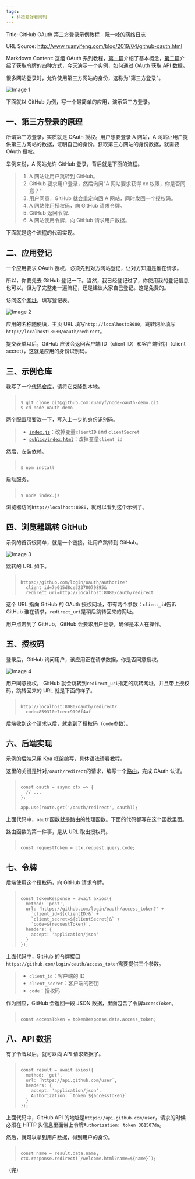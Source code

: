 ```yaml
---
tags:
  - 科技爱好者周刊
---
```

Title: GitHub OAuth 第三方登录示例教程 - 阮一峰的网络日志

URL Source: http://www.ruanyifeng.com/blog/2019/04/github-oauth.html

Markdown Content:
这组 OAuth 系列教程，[第一篇](https://www.ruanyifeng.com/blog/2019/04/oauth_design.html)介绍了基本概念，[第二篇](https://www.ruanyifeng.com/blog/2019/04/oauth-grant-types.html)介绍了获取令牌的四种方式，今天演示一个实例，如何通过 OAuth 获取 API 数据。

很多网站登录时，允许使用第三方网站的身份，这称为"第三方登录"。

![Image 1](https://cdn.beekka.com/blogimg/asset/201904/bg2019042101.jpg)

下面就以 GitHub 为例，写一个最简单的应用，演示第三方登录。

一、第三方登录的原理
----------

所谓第三方登录，实质就是 OAuth 授权。用户想要登录 A 网站，A 网站让用户提供第三方网站的数据，证明自己的身份。获取第三方网站的身份数据，就需要 OAuth 授权。

举例来说，A 网站允许 GitHub 登录，背后就是下面的流程。

> 1.  A 网站让用户跳转到 GitHub。
> 2.  GitHub 要求用户登录，然后询问"A 网站要求获得 xx 权限，你是否同意？"
> 3.  用户同意，GitHub 就会重定向回 A 网站，同时发回一个授权码。
> 4.  A 网站使用授权码，向 GitHub 请求令牌。
> 5.  GitHub 返回令牌.
> 6.  A 网站使用令牌，向 GitHub 请求用户数据。

下面就是这个流程的代码实现。

二、应用登记
------

一个应用要求 OAuth 授权，必须先到对方网站登记，让对方知道是谁在请求。

所以，你要先去 GitHub 登记一下。当然，我已经登记过了，你使用我的登记信息也可以，但为了完整走一遍流程，还是建议大家自己登记。这是免费的。

访问这个[网址](https://github.com/settings/applications/new)，填写登记表。

![Image 2](https://cdn.beekka.com/blogimg/asset/201904/bg2019042102.jpg)

应用的名称随便填，主页 URL 填写`http://localhost:8080`，跳转网址填写 `http://localhost:8080/oauth/redirect`。

提交表单以后，GitHub 应该会返回客户端 ID（client ID）和客户端密钥（client secret），这就是应用的身份识别码。

三、示例仓库
------

我写了一个[代码仓库](https://github.com/ruanyf/node-oauth-demo)，请将它克隆到本地。

> ```
> 
> $ git clone git@github.com:ruanyf/node-oauth-demo.git
> $ cd node-oauth-demo
> ```

两个配置项要改一下，写入上一步的身份识别码。

> *   [`index.js`](https://github.com/ruanyf/node-oauth-demo/blob/master/index.js#L3)：改掉变量`clientID` and `clientSecret`
> *   [`public/index.html`](https://github.com/ruanyf/node-oauth-demo/blob/master/public/index.html#L16)：改掉变量`client_id`

然后，安装依赖。

> ```
> 
> $ npm install
> ```

启动服务。

> ```
> 
> $ node index.js
> ```

浏览器访问`http://localhost:8080`，就可以看到这个示例了。

四、浏览器跳转 GitHub
--------------

示例的首页很简单，就是一个链接，让用户跳转到 GitHub。

![Image 3](https://cdn.beekka.com/blogimg/asset/201904/bg2019042103.jpg)

跳转的 URL 如下。

> ```
> 
> https://github.com/login/oauth/authorize?
>   client_id=7e015d8ce32370079895&
>   redirect_uri=http://localhost:8080/oauth/redirect
> ```

这个 URL 指向 GitHub 的 OAuth 授权网址，带有两个参数：`client_id`告诉 GitHub 谁在请求，`redirect_uri`是稍后跳转回来的网址。

用户点击到了 GitHub，GitHub 会要求用户登录，确保是本人在操作。

五、授权码
-----

登录后，GitHub 询问用户，该应用正在请求数据，你是否同意授权。

![Image 4](https://cdn.beekka.com/blogimg/asset/201904/bg2019042104.png)

用户同意授权， GitHub 就会跳转到`redirect_uri`指定的跳转网址，并且带上授权码，跳转回来的 URL 就是下面的样子。

> ```
> 
> http://localhost:8080/oauth/redirect?
>   code=859310e7cecc9196f4af
> ```

后端收到这个请求以后，就拿到了授权码（`code`参数）。

六、后端实现
------

示例的[后端](https://github.com/ruanyf/node-oauth-demo/blob/master/index.js)采用 Koa 框架编写，具体语法请看[教程](https://www.ruanyifeng.com/blog/2017/08/koa.html)。

这里的关键是针对`/oauth/redirect`的请求，编写一个[路由](https://github.com/ruanyf/node-oauth-demo/blob/master/index.js#L16)，完成 OAuth 认证。

> ```
> 
> const oauth = async ctx => {
>   // ...
> };
> 
> app.use(route.get('/oauth/redirect', oauth));
> ```

上面代码中，`oauth`函数就是路由的处理函数。下面的代码都写在这个函数里面。

路由函数的第一件事，是从 URL 取出授权码。

> ```
> 
> const requestToken = ctx.request.query.code;
> ```

七、令牌
----

后端使用这个授权码，向 GitHub 请求令牌。

> ```
> 
> const tokenResponse = await axios({
>   method: 'post',
>   url: 'https://github.com/login/oauth/access_token?' +
>     `client_id=${clientID}&` +
>     `client_secret=${clientSecret}&` +
>     `code=${requestToken}`,
>   headers: {
>     accept: 'application/json'
>   }
> });
> ```

上面代码中，GitHub 的令牌接口`https://github.com/login/oauth/access_token`需要提供三个参数。

> *   `client_id`：客户端的 ID
> *   `client_secret`：客户端的密钥
> *   `code`：授权码

作为回应，GitHub 会返回一段 JSON 数据，里面包含了令牌`accessToken`。

> ```
> 
> const accessToken = tokenResponse.data.access_token;
> ```

八、API 数据
--------

有了令牌以后，就可以向 API 请求数据了。

> ```
> 
> const result = await axios({
>   method: 'get',
>   url: `https://api.github.com/user`,
>   headers: {
>     accept: 'application/json',
>     Authorization: `token ${accessToken}`
>   }
> });
> ```

上面代码中，GitHub API 的地址是`https://api.github.com/user`，请求的时候必须在 HTTP 头信息里面带上令牌`Authorization: token 361507da`。

然后，就可以拿到用户数据，得到用户的身份。

> ```
> 
> const name = result.data.name;
> ctx.response.redirect(`/welcome.html?name=${name}`);
> ```

（完）
